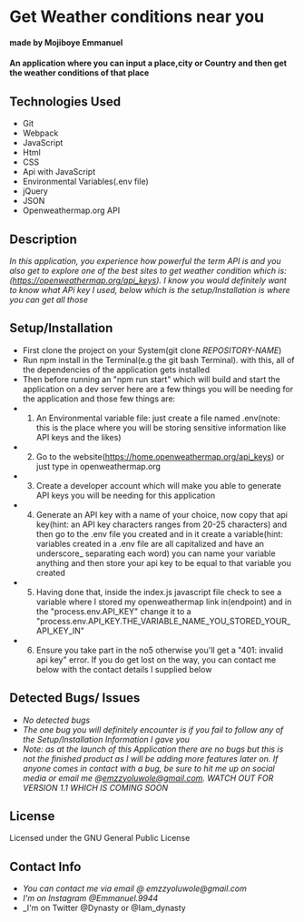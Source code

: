 # Get Weather conditions near you
#### made by Mojiboye Emmanuel

#### An application where you can input a place,city or Country and then get the weather conditions of that place

## Technologies Used
* Git
* Webpack
* JavaScript
* Html
* CSS
* Api with JavaScript
* Environmental Variables(.env file)
* jQuery
* JSON
* Openweathermap.org API

## Description
_In this application, you experience how powerful the term API is and you also get to explore one of the best sites to get weather condition which is: (https://openweathermap.org/api_keys). I know you would definitely want to know what APi key I used, below which is the setup/Installation is where you can get all those_

## Setup/Installation
* First clone the project on your System(git clone _REPOSITORY-NAME_)
* Run npm install in the Terminal(e.g the git bash Terminal). with this, all of the dependencies of the application gets installed
* Then before running an "npm run start" which will build and start the application on a dev server here are a few things you will be needing for the application and those few things are:
* 1. An Environmental variable file: just create a file named .env(note: this is the place where you will be storing sensitive information like API keys and the likes)
* 2. Go to the website(https://home.openweathermap.org/api_keys) or just type in openweathermap.org
* 3. Create a developer account which will make you able to generate API keys you will be needing for this application
* 4. Generate an API key with a name of your choice, now copy that api key(hint: an API key characters ranges from 20-25 characters) and then go to the .env file you created and in it create a variable(hint: variables created in a .env file are all capitalized and have an underscore_ separating each word) you can name your variable anything and then store your api key to be equal to that variable you created
* 5. Having done that, inside the index.js javascript file check to see a variable where I stored my openweathermap link in(endpoint) and in the "process.env.API_KEY" change it to a "process.env.API_KEY.THE_VARIABLE_NAME_YOU_STORED_YOUR_API_KEY_IN"
* 6. Ensure you take part in the no5 otherwise you'll get a "401: invalid api key" error. If you do get lost on the way, you can contact me below with the contact details I supplied below


## Detected Bugs/ Issues
* _No detected bugs_
* _The one bug you will definitely encounter is if you fail to follow any of the Setup/Installation Information I gave you_
* _Note: as at the launch of this Application there are no bugs but this is not the finished product as I will be adding more features later on. If anyone comes in contact with a bug, be sure to hit me up on social media or email me @emzzyoluwole@gmail.com. WATCH OUT FOR VERSION 1.1 WHICH IS COMING SOON_

## License
Licensed under the GNU General Public License

## Contact Info
* _You can contact me via email @ emzzyoluwole@gmail.com_
* _I'm on Instagram @Emmanuel.9944_
* _I'm on Twitter @Dynasty or @Iam_dynasty










<!-- when writing me Emmanuel make sure you read this:

EMMANUEL MAKE SURE YOU MAKE A GREAT README FILE 

You should always be careful storing any sensitive information in your application. Even if it's just the key for an API that's free for public use, you should still be in the habit of keeping this information private.

Generally, we don't need to worry too much about security with the public APIs that we'll be using, but it's important to be aware of the security issues around API keys. Make sure you store all keys in a local .env file that's never pushed to Github. dotenv-webpack should also be a regular tool in your toolbox whenever you're using sensitive variables in webpack projects. And once again, when you do push projects to GitHub that require API keys, make sure to include instructions in the README so that other users can clone your project and use their own API keys to see what you've built. That means including all steps for getting a key - from the link to sign up for an account to any steps to getting an API key to using a personal key with a .env file. Adding both a .env file with properly stored API variables as well as instructions for adding an API key is a requirement for this section's independent project. -->